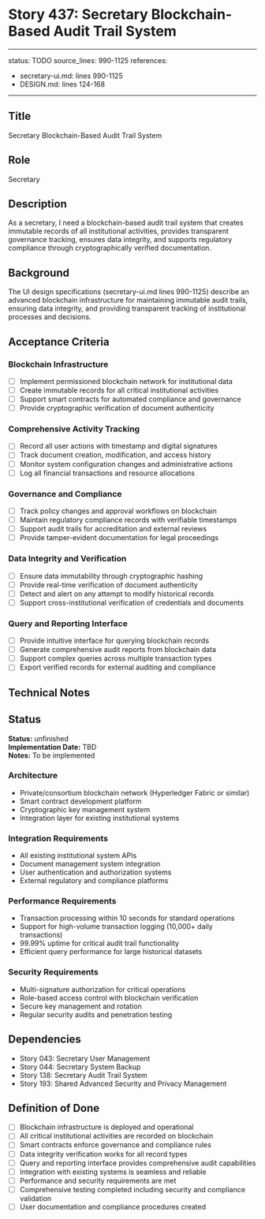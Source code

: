 # Story 437: Secretary Blockchain-Based Audit Trail System

---
status: TODO
source_lines: 990-1125
references:
  - secretary-ui.md: lines 990-1125
  - DESIGN.md: lines 124-168
---

## Title
Secretary Blockchain-Based Audit Trail System

## Role
Secretary

## Description
As a secretary, I need a blockchain-based audit trail system that creates immutable records of all institutional activities, provides transparent governance tracking, ensures data integrity, and supports regulatory compliance through cryptographically verified documentation.

## Background
The UI design specifications (secretary-ui.md lines 990-1125) describe an advanced blockchain infrastructure for maintaining immutable audit trails, ensuring data integrity, and providing transparent tracking of institutional processes and decisions.

## Acceptance Criteria

### Blockchain Infrastructure
- [ ] Implement permissioned blockchain network for institutional data
- [ ] Create immutable records for all critical institutional activities
- [ ] Support smart contracts for automated compliance and governance
- [ ] Provide cryptographic verification of document authenticity

### Comprehensive Activity Tracking
- [ ] Record all user actions with timestamp and digital signatures
- [ ] Track document creation, modification, and access history
- [ ] Monitor system configuration changes and administrative actions
- [ ] Log all financial transactions and resource allocations

### Governance and Compliance
- [ ] Track policy changes and approval workflows on blockchain
- [ ] Maintain regulatory compliance records with verifiable timestamps
- [ ] Support audit trails for accreditation and external reviews
- [ ] Provide tamper-evident documentation for legal proceedings

### Data Integrity and Verification
- [ ] Ensure data immutability through cryptographic hashing
- [ ] Provide real-time verification of document authenticity
- [ ] Detect and alert on any attempt to modify historical records
- [ ] Support cross-institutional verification of credentials and documents

### Query and Reporting Interface
- [ ] Provide intuitive interface for querying blockchain records
- [ ] Generate comprehensive audit reports from blockchain data
- [ ] Support complex queries across multiple transaction types
- [ ] Export verified records for external auditing and compliance

## Technical Notes


## Status
**Status:** unfinished  
**Implementation Date:** TBD  
**Notes:** To be implemented
### Architecture
- Private/consortium blockchain network (Hyperledger Fabric or similar)
- Smart contract development platform
- Cryptographic key management system
- Integration layer for existing institutional systems

### Integration Requirements
- All existing institutional system APIs
- Document management system integration
- User authentication and authorization systems
- External regulatory and compliance platforms

### Performance Requirements
- Transaction processing within 10 seconds for standard operations
- Support for high-volume transaction logging (10,000+ daily transactions)
- 99.99% uptime for critical audit trail functionality
- Efficient query performance for large historical datasets

### Security Requirements
- Multi-signature authorization for critical operations
- Role-based access control with blockchain verification
- Secure key management and rotation
- Regular security audits and penetration testing

## Dependencies
- Story 043: Secretary User Management
- Story 044: Secretary System Backup
- Story 138: Secretary Audit Trail System
- Story 193: Shared Advanced Security and Privacy Management

## Definition of Done
- [ ] Blockchain infrastructure is deployed and operational
- [ ] All critical institutional activities are recorded on blockchain
- [ ] Smart contracts enforce governance and compliance rules
- [ ] Data integrity verification works for all record types
- [ ] Query and reporting interface provides comprehensive audit capabilities
- [ ] Integration with existing systems is seamless and reliable
- [ ] Performance and security requirements are met
- [ ] Comprehensive testing completed including security and compliance validation
- [ ] User documentation and compliance procedures created